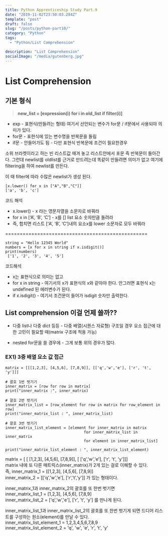 ```yaml
---
title: Python Apprenticeship Study Part.9
date: "2019-11-02T23:50:03.284Z"
template: "post"
draft: false
slug: "/posts/python-part10/"
category: "Python"
tags:
  - "Python/List Comprehension"

description: "List Comprehension"
socialImage: "/media/gutenberg.jpg"
---
```


# List Comprehension

## 기본 형식

> **new_list = [expression(i) for i in old_list if filter(i)]**

- exp - 표현식(만들려는 형태) 여기서 선언되는 변수가 for문 / if문에서 사용되야 의미가 있다.
- for문 - 표현식에 있는 변수명을 반복문을 돌림
- if문 - 안들어가도 됨 - 다만 표현식 반복문에 조건이 필요한경우

소위 브라켓이라고 하는 빈 리스트값 매겨 놓고 리스트안에서 포문 즉 반복문이 돌아간다. 그런데 newlist를 oldlist를 근거로 만드려는데 똑같이 만들려면 의미가 없고 여기에 filtering을 하여 newlist를 만든다.

이 때 filter에 따라 수많은 newlist가 생성 된다.

```
[x.lower() for x in ["A","B","C"]]
['a', 'b', 'c']
```

코드 해석

- x.lower() - x 라는 영문자열을 소문자로 바꿔라
- for x in [‘A’, ‘B’, ‘C’] - x를 [] list 요소 숫자만큼 돌려라
- 즉, 합치면 리스트 [‘A’, ‘B’, ‘C’]내의 요소x를 lower 소문자로 모두 바꿔라

=================================================

```
string = "Hello 12345 World"
numbers = [x for x in string if x.isdigit()]
print(numbers)
 ['1', '2', '3', '4', '5']
```

코드해석

- x는 표현식으로 의미는 없고
- for x in string - 여기서의 x가 표현식의 x와 같아야 한다. 안그러면 표현식 x는 undefined 된 에러변수가 된다.
- if x.isdigit() - 여기서 조건문이 들어가 isdigit 숫자만 출력한다.

## List comprehension 이걸 언제 쓸까??

- 다중 list나 다중 dict 등등 - 다중 배열(시퀀스 자료형) 구조일 경우 요소 접근에 대한 고민이 필요할 때(matrix 구조에 적용 가능)

- nested for문을 쓸 경우에 - 그게 보통 위의 경우가 많다.

### EX1) 3중 배열 요소 값 접근

```
matrix = [[[1,2,3], [4,5,6], [7,8,9]], [['q','w','e'], ['r', 't', 'y']]]

# 괄호 1번 벗기기
inner_matrix = [row for row in matrix]
print("inner_matrix :", inner_matrix)

# 괄호 2번 벗기기
inner_matrix_list = [row_element for row in matrix for row_element in row]
print("inner_matrix_list : ", inner_matrix_list)

# 괄호 3번 벗기기
inner_matrix_list_element = [element for inner_matrix in matrix
                                   for inner_matrix_list in inner_matrix
                                   for element in inner_matrix_list]

print("inner_matrix_list_element : ", inner_matrix_list_element)
```

matrix = [ [ [1,2,3], [4,5,6], [7,8,9]], [ ['q','w','e'], ['r', 't', 'y']]]  
matrix 내에 또 다른 매트릭스(inner_matrix)가 2개 있는 걸로 이해할 수 있다.  
즉, inner_matrix_1 = [[1,2,3], [4,5,6], [7,8,9]]  
inner_matrix_2 = [['q','w','e'], ['r','t','y']] 가 있는 형태이다.

inner_matrix_1과 inner_matrix_2의 괄호를 또 한번 벗기면  
inner_matrix_list_1 = [1,2,3], [4,5,6], [7,8,9]  
inner_matrix_list_2 = ['q','w','e'], ['r', 't', 'y'] 를 만나게 된다.

inner_matrix_list_1과 inner_matrix_list_2의 괄호를 또 한번 벗기게 되면 드디어 리스트를 구성하는 원소(element)를 만날 수 있다.  
inner_matrix_list_element_1 = 1,2,3,4,5,6,7,8,9  
inner_matrix_list_element_2 = 'q', 'w', 'e', 'r', 't', 'y'
